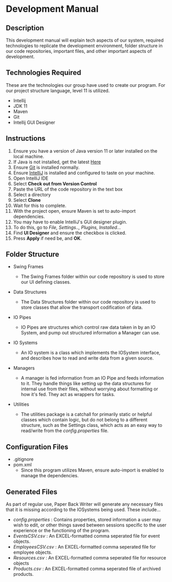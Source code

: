 # Development Manual

## **Description**

This development manual will explain tech aspects of our system, required technologies to replicate the development environment,
folder structure in our code repositories, important files, and other important aspects of development.


## **Technologies Required**
These are the technologies our group have used to create our program. For our project structure language, level 11 is utilized.
- Intellij
- JDK 11
- Maven
- Git
- Intellij GUI Designer

## **Instructions**
1. Ensure you have a version of Java version 11 or later installed on the local machine.
  1. If Java is not installed, get the latest [Here](https://www.oracle.com/technetwork/java/javase/downloads/index.html)
1. Ensure [Git](https://git-scm.com/downloads) is installed normally.
1. Ensure [IntelliJ](https://www.jetbrains.com/idea/download/) is installed and configured to taste on your machine.
1. Open IntelliJ IDE
1. Select **Check out from Version Control**
1. Paste the URL of the code repository in the text box
1. Select a directory
1. Select **Clone**
1. Wait for this to complete.
1. With the project open, ensure Maven is set to auto-import dependencies.
1. You may have to enable IntelliJ's GUI designer plugin.
1. To do this, go to *File, Settings.., Plugins, Installed...*
1. Find **UI Designer** and ensure the checkbox is clicked.
1. Press **Apply** if need be, and **OK**.


## **Folder Structure**
- Swing Frames
  - The Swing Frames folder within our code repository is used to store our UI defining classes.

- Data Structures
  - The Data Structures folder within our code repository is used to store classes that allow the transport codification of data.

- IO Pipes
  - IO Pipes are structures which control raw data taken in by an IO System, and pump out structured information a Manager can use.

- IO Systems
  - An IO system is a class which implements the IOSystem interface, and describes how to read and write data from a given source.

- Managers
  - A manager is fed information from an IO Pipe and feeds information to it. They handle things like setting up the data structures for internal use from their files, without worrying about formatting or how it's fed. They act as wrappers for tasks.

- Utilities
  - The utilities package is a catchall for primarily static or helpful classes which contain logic, but do not belong to a different structure, such as the Settings class, which acts as an easy way to read/write from the *config.properties* file.


## **Configuration Files**
- .gitignore
- pom.xml
  - Since this program utilizes Maven, ensure auto-import is enabled to manage the dependencies.

## **Generated Files**
As part of regular use, Paper Back Writer will generate any necessary files that it is missing according to the IOSystems being used. These include...

- *config.properties* : Contains properties, stored information a user may wish to edit, or other things saved between sessions specific to the user experience or the functioning of the program.
- *EventsCSV.csv* : An EXCEL-formatted comma seperated file for event objects.
- *EmployeesCSV.csv* : An EXCEL-formatted comma seperated file for employee objects.
- *Resources.csv* : An EXCEL-formatted comma seperated file for resource objects
- *Products.csv* : An EXCEL-formatted comma seperated file of archived products.
